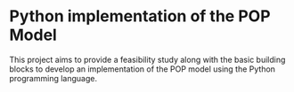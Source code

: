 Python implementation of the POP Model
======================================

This project aims to provide a feasibility study along with the basic building
blocks to develop an implementation of the POP model using the Python
programming language.